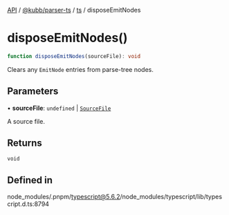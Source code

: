 [API](../../../../../packages.md) / [@kubb/parser-ts](../../../index.md) / [ts](../index.md) / disposeEmitNodes

# disposeEmitNodes()

```ts
function disposeEmitNodes(sourceFile): void
```

Clears any `EmitNode` entries from parse-tree nodes.

## Parameters

• **sourceFile**: `undefined` \| [`SourceFile`](../interfaces/SourceFile.md)

A source file.

## Returns

`void`

## Defined in

node\_modules/.pnpm/typescript@5.6.2/node\_modules/typescript/lib/typescript.d.ts:8794
